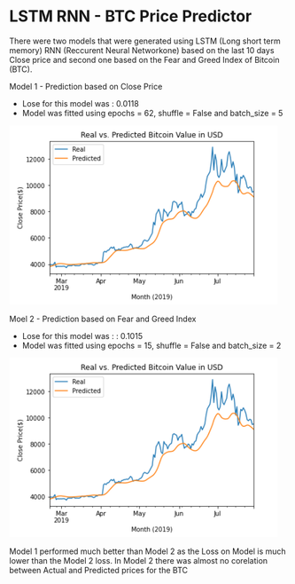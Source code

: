 # LSTM RNN - BTC Price Predictor

There were two models that were generated using LSTM (Long short term memory) RNN (Reccurent Neural Networkone) based on the last 10 days Close price and second one based on the Fear and Greed Index of Bitcoin (BTC).

Model 1  - Prediction based on Close Price 

- Lose for this model was : 0.0118
- Model was fitted using epochs = 62, shuffle = False and batch_size = 5

![Model 1 Plot](Images/LSTM_prediction_based_on_Close_Price.png)


Moel 2 - Prediction based on Fear and Greed Index

- Lose for this model was : : 0.1015
- Model was fitted using epochs = 15, shuffle = False and batch_size = 2

![Model 1 Plot](Images/LSTM_prediction_based_on_Close_Price.png)

Model 1 performed much better than Model 2 as the Loss on Model is much lower than the Model 2 loss. In Model 2 there was almost no corelation between Actual and Predicted prices for the BTC
